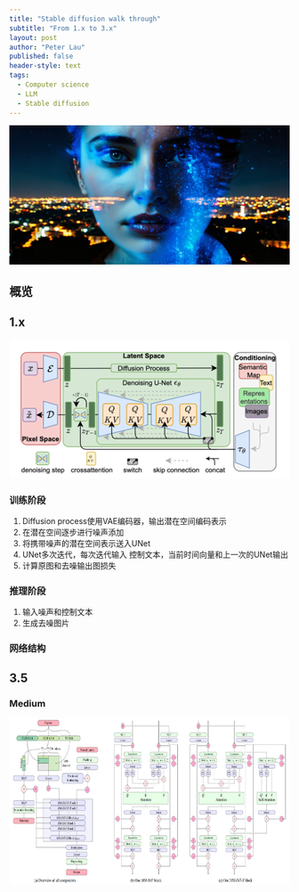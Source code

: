 ```yaml
---
title: "Stable diffusion walk through"
subtitle: "From 1.x to 3.x"
layout: post
author: "Peter Lau"
published: false
header-style: text
tags:
  - Computer science
  - LLM
  - Stable diffusion
---
```



<div>
  <img class="shadow" src="/img/stable_diffusion/sd3.5_medium_demo.jpg" width="800" height="250" alt="sd 3.5 medium"
</div>

## 概览


## 1.x

<div>
  <img class="shadow" src="/img/stable_diffusion/stable_diffusion_arch.png" width="800" height="250" alt="sd arch"
</div>

### 训练阶段

1. Diffusion process使用VAE编码器，输出潜在空间编码表示
2. 在潜在空间逐步进行噪声添加
3. 将携带噪声的潜在空间表示送入UNet
4. UNet多次迭代，每次迭代输入 控制文本，当前时间向量和上一次的UNet输出
5. 计算原图和去噪输出图损失

### 推理阶段

1. 输入噪声和控制文本
2. 生成去噪图片

### 网络结构




## 3.5

### Medium


<div>
  <img class="shadow" src="/img/stable_diffusion/mmdit-x.png" width="800" height="300" alt="sd 3.5 medium"
</div>



